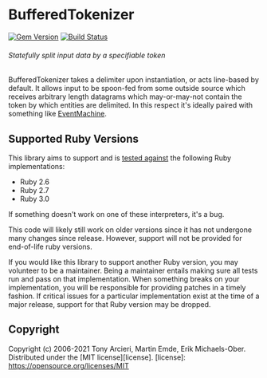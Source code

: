 # BufferedTokenizer

[![Gem Version](http://img.shields.io/gem/v/buftok.svg)][gem]
[![Build Status](https://github.com/sferik/buftok/actions/workflows/ruby.yml/badge.svg)][build]

[gem]: https://rubygems.org/gems/buftok
[build]: https://github.com/sferik/buftok/actions

###### Statefully split input data by a specifiable token

BufferedTokenizer takes a delimiter upon instantiation, or acts line-based by
default.  It allows input to be spoon-fed from some outside source which
receives arbitrary length datagrams which may-or-may-not contain the token by
which entities are delimited.  In this respect it's ideally paired with
something like [EventMachine][].

[EventMachine]: http://rubyeventmachine.com/

## Supported Ruby Versions
This library aims to support and is [tested against][build] the following Ruby
implementations:

* Ruby 2.6
* Ruby 2.7
* Ruby 3.0

If something doesn't work on one of these interpreters, it's a bug.

This code will likely still work on older versions since it has not undergone
many changes since release. However, support will not be provided for
end-of-life ruby versions.

If you would like this library to support another Ruby version, you may
volunteer to be a maintainer. Being a maintainer entails making sure all tests
run and pass on that implementation. When something breaks on your
implementation, you will be responsible for providing patches in a timely
fashion. If critical issues for a particular implementation exist at the time
of a major release, support for that Ruby version may be dropped.

## Copyright
Copyright (c) 2006-2021 Tony Arcieri, Martin Emde, Erik Michaels-Ober.
Distributed under the [MIT license][license].
[license]: https://opensource.org/licenses/MIT
